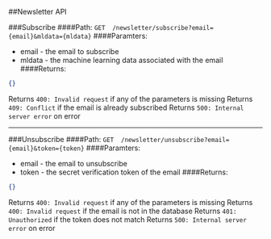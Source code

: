 ##Newsletter API

###Subscribe
####Path:
`GET  /newsletter/subscribe?email={email}&mldata={mldata}`
####Paramters:
- email - the email to subscribe
- mldata - the machine learning data associated with the email
####Returns:
```json
{}
```
Returns `400: Invalid request` if any of the parameters is missing
Returns `409: Conflict` if the email is already subscribed
Returns `500: Internal server error` on error
***
###Unsubscribe
####Path:
`GET  /newsletter/unsubscribe?email={email}&token={token}`
####Paramters:
- email - the email to unsubscribe
- token - the secret verification token of the email
####Returns:
```json
{}
```
Returns `400: Invalid request` if any of the parameters is missing
Returns `400: Invalid request` if the email is not in the database
Returns `401: Unauthorized` if the token does not match
Returns `500: Internal server error` on error